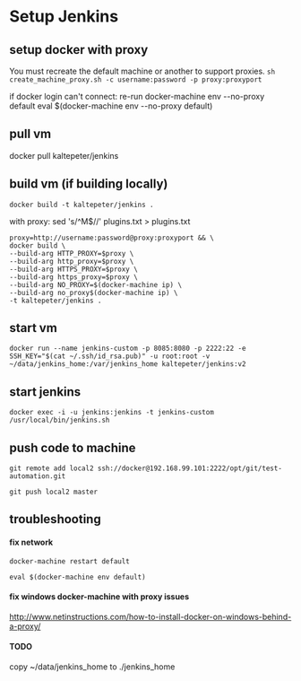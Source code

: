 # Setup Jenkins

## setup docker with proxy
You must recreate the default machine or another to support proxies. 
`sh create_machine_proxy.sh -c username:password -p proxy:proxyport`

if docker login can't connect:
re-run
	docker-machine env --no-proxy default
	eval $(docker-machine env --no-proxy default)

## pull vm
docker pull kaltepeter/jenkins

## build vm (if building locally)
`docker build -t kaltepeter/jenkins .`

with proxy:
sed 's/^M$//' plugins.txt > plugins.txt

	proxy=http://username:password@proxy:proxyport && \
	docker build \
	--build-arg HTTP_PROXY=$proxy \
	--build-arg http_proxy=$proxy \
	--build-arg HTTPS_PROXY=$proxy \
	--build-arg https_proxy=$proxy \
	--build-arg NO_PROXY=$(docker-machine ip) \
	--build-arg no_proxy$(docker-machine ip) \
	-t kaltepeter/jenkins .

## start vm
`docker run --name jenkins-custom -p 8085:8080 -p 2222:22 -e SSH_KEY="$(cat ~/.ssh/id_rsa.pub)" -u root:root -v ~/data/jenkins_home:/var/jenkins_home kaltepeter/jenkins:v2`

## start jenkins
`docker exec -i -u jenkins:jenkins -t jenkins-custom /usr/local/bin/jenkins.sh`

## push code to machine
`git remote add local2 ssh://docker@192.168.99.101:2222/opt/git/test-automation.git`

`git push local2 master`

## troubleshooting

#### fix network
`docker-machine restart default`

`eval $(docker-machine env default)`

#### fix windows docker-machine with proxy issues
http://www.netinstructions.com/how-to-install-docker-on-windows-behind-a-proxy/

#### TODO
copy ~/data/jenkins_home to ./jenkins_home